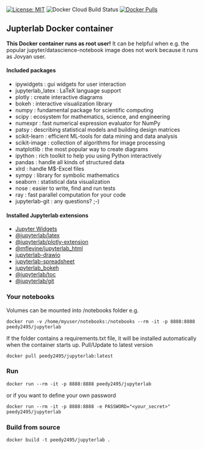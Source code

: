 [![License: MIT](https://img.shields.io/badge/License-MIT-yellow.svg)](https://github.com/peedy2495/Jupyterlab/blob/master/LICENSE)
![Docker Cloud Build Status](https://img.shields.io/docker/cloud/build/peedy2495/jupyterlab)
[![Docker Pulls](https://img.shields.io/docker/pulls/peedy2495/jupyterlab.svg)](https://hub.docker.com/r/peedy2495/jupyterlab/)


## Jupterlab Docker container

**This Docker container runs as root user!** It can be helpful when e.g. the popular jupyter/datascience-notebook image does not work because it runs as Jovyan user.

#### Included packages

- ipywidgets : gui widgets for user interaction
- jupyterlab_latex : LaTeX language support
- plotly : create interactive diagrams
- bokeh : interactive visualization library
- numpy : fundamental package for scientific computing
- scipy : ecosystem for mathematics, science, and engineering
- numexpr : fast numerical expression evaluator for NumPy
- patsy : describing statistical models and building design matrices
- scikit-learn : efficient ML-tools for data mining and data analysis
- scikit-image : collection of algorithms for image processing
- matplotlib : the most popular way to create diagrams
- ipython : rich toolkit to help you using Python interactively
- pandas : handle all kinds of structured data
- xlrd : handle M$-Excel files
- sympy : library for symbolic mathematics
- seaborn : statistical data visualization
- nose : easier to write, find and run tests
- ray : fast parallel computation for your code
- jupyterlab-git : any questions? ;-)

#### Installed Jupyterlab extensions
- [Jupyter Widgets](https://ipywidgets.readthedocs.io/en/latest/examples/Widget%20Basics.html)
- [@jupyterlab/latex](https://github.com/jupyterlab/jupyterlab-latex)
- [@jupyterlab/plotly-extension](https://github.com/jupyterlab/jupyter-renderers/tree/master/packages/plotly-extension)
- [@mflevine/jupyterlab_html](https://github.com/mflevine/jupyterlab_html)
- [jupyterlab-drawio](https://github.com/QuantStack/jupyterlab-drawio)
- [jupyterlab-spreadsheet](https://github.com/quigleyj97/jupyterlab-spreadsheet)
- [jupyterlab_bokeh](https://github.com/bokeh/jupyterlab_bokeh)
- [@jupyterlab/toc](https://www.npmjs.com/package/@jupyterlab/toc)
- [@jupyterlab/git](https://www.npmjs.com/package/@jupyterlab/git)

### Your notebooks

Volumes can be mounted into /notebooks folder e.g.  

    docker run -v /home/myuser/notebooks:/notebooks --rm -it -p 8888:8888 peedy2495/jupyterlab

If the folder contains a requirements.txt file, it will be installed automatically when the container starts up.
Pull/Update to latest version

    docker pull peedy2495/jupyterlab:latest

### Run

    docker run --rm -it -p 8888:8888 peedy2495/jupyterlab

or if you want to define your own password

    docker run --rm -it -p 8888:8888 -e PASSWORD="<your_secret>" peedy2495/jupyterlab

### Build from source

    docker build -t peedy2495/jupyterlab .
